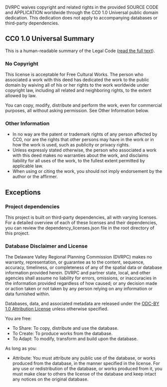 DVRPC waives copyright and related rights in the provided SOURCE CODE and APPLICATION worldwide through the CC0 1.0 Universal public domain dedication. This dedication does not apply to accompanying databases or third-party dependencies.

## CC0 1.0 Universal Summary

This is a human-readable summary of the Legal Code ([read the full text](https://creativecommons.org/publicdomain/zero/1.0/legalcode)).

### No Copyright

 This license is acceptable for Free Cultural Works.
The person who associated a work with this deed has dedicated the work to the public domain by waiving all of his or her rights to the work worldwide under copyright law, including all related and neighboring rights, to the extent allowed by law.

You can copy, modify, distribute and perform the work, even for commercial purposes, all without asking permission. See Other Information below.

### Other Information
* In no way are the patent or trademark rights of any person affected by CC0, nor are the rights that other persons may have in the work or in how the work is used, such as publicity or privacy rights.
* Unless expressly stated otherwise, the person who associated a work with this deed makes no warranties about the work, and disclaims liability for all uses of the work, to the fullest extent permitted by applicable law.
* When using or citing the work, you should not imply endorsement by the author or the affirmer.

## Exceptions

### Project dependencies

This project is built on third-party dependencies, all with varying licenses. For a detailed overview of each of these licenses and their dependencies, you can review the dependency_licenses.json file in the root directory of this project.

### Database Disclaimer and License

The Delaware Valley Regional Planning Commission (DVRPC) makes no warranty, representation, or guarantee as to the content, sequence, accuracy, timeliness, or completeness of any of the spatial data or database information provided herein. DVRPC and partner state, local, and other agencies shall assume no liability for errors, omissions, or inaccuracies in the information provided regardless of how caused; or any decision made or action taken or not taken by any person relying on any information or data furnished within.

Databases, data, and associated metadata are released under the [ODC-BY 1.0 Attribution License](https://opendatacommons.org/licenses/by/1.0/) unless otherwise specified.

You are free:

* To Share: To copy, distribute and use the database.
* To Create: To produce works from the database.
* To Adapt: To modify, transform and build upon the database.

As long as you:

* Attribute: You must attribute any public use of the database, or works produced from the database, in the manner specified in the license. For any use or redistribution of the database, or works produced from it, you must make clear to others the license of the database and keep intact any notices on the original database.

